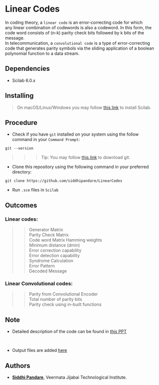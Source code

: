 # Linear Codes

In coding theory, a ``linear code`` is an error-correcting code for which any linear combination of codewords is also a codeword.
In this form, the code word consists of (n-k) parity check bits followed by k bits of the message.<br />
In telecommunication, a ``convolutional code`` is a type of error-correcting code that generates parity symbols via the sliding application of a boolean polynomial function to a data stream. 


## Dependencies

* Scilab 6.0.x


## Installing

>On macOS/Linux/Windows you may follow [this link](https://www.scilab.org/download/6.0.2 "scilab install") to install Scilab.

## Procedure
* Check if you have ``git`` installed on your system  using the follow command in your ``Command Prompt``:
```
git --version
```
  
 >>> Tip: You may follow [this link](https://git-scm.com/downloads "git download" ) to download git.
    
* Clone this repository using the following command in your preferred directory:

```
git clone https://github.com/siddhipandare/LinearCodes

```
* Run `.sce` files in ``Scilab``

## Outcomes

### Linear codes:

>> Generator Matrix </br>
Parity Check Matrix 
</br>Code word Matrix
Hamming weights</br>
 Minimum distance (dmin)</br>
Error correction capability</br>
Error detection capability</br>
Syndrome Calculation</br>
Error Pattern</br>
Decoded Message</br>

### Linear Convolutional codes:
>> Parity from Convolutional Encoder</br>
Total number of parity bits</br>
Parity check using in-built functions</br>

## Note
 * Detailed description of the code can be found in [this PPT](https://github.com/siddhipandare/LinearCodes/blob/master/LBC%20and%20Convolutional%20Codes.pptx "PPT") 
 </br>

 *  Output files are added [here](https://github.com/siddhipandare/LinearCodes/tree/master/Outputs "outputs")


## Authors

* [**Siddhi Pandare**](https://github.com/siddhipandare), Veermata Jijabai Technological Institute.





